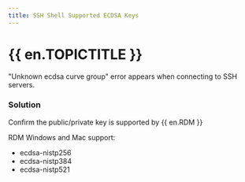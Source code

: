```yaml
---
title: SSH Shell Supported ECDSA Keys
---
```

# {{ en.TOPICTITLE }}
&quot;Unknown ecdsa curve group&quot; error appears when connecting to SSH servers.
### Solution
Confirm the public/private key is supported by {{ en.RDM }}  

RDM Windows and Mac support:  

* ecdsa-nistp256  
* ecdsa-nistp384  
* ecdsa-nistp521  
